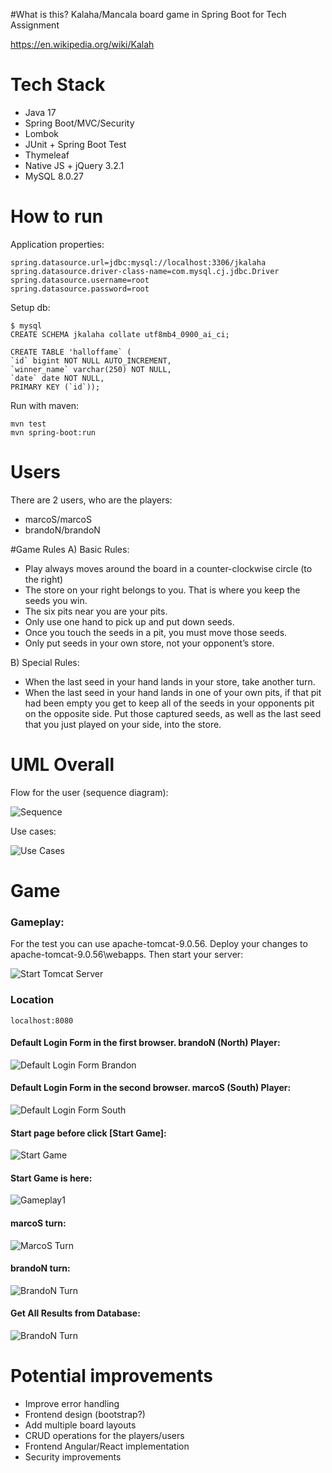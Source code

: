 #What is this?
Kalaha/Mancala board game in Spring Boot for Tech Assignment

https://en.wikipedia.org/wiki/Kalah

# Tech Stack
* Java 17
* Spring Boot/MVC/Security
* Lombok
* JUnit + Spring Boot Test
* Thymeleaf
* Native JS + jQuery 3.2.1
* MySQL 8.0.27

# How to run

Application properties:

    spring.datasource.url=jdbc:mysql://localhost:3306/jkalaha
    spring.datasource.driver-class-name=com.mysql.cj.jdbc.Driver
    spring.datasource.username=root
    spring.datasource.password=root

Setup db:

    $ mysql
    CREATE SCHEMA jkalaha collate utf8mb4_0900_ai_ci;

    CREATE TABLE 'halloffame` (
    `id` bigint NOT NULL AUTO_INCREMENT, 
    `winner_name` varchar(250) NOT NULL, 
    `date` date NOT NULL, 
    PRIMARY KEY (`id`));

Run with maven:

    mvn test
    mvn spring-boot:run

# Users
There are 2 users, who are the players:
* marcoS/marcoS
* brandoN/brandoN

#Game Rules
A) Basic Rules:
* Play always moves around the board in a counter-clockwise circle (to the right)
* The store on your right belongs to you. That is where you keep the seeds you win.
* The six pits near you are your pits.
* Only use one hand to pick up and put down seeds.
* Once you touch the seeds in a pit, you must move those seeds.
* Only put seeds in your own store, not your opponent’s store.

B) Special Rules:
  * When the last seed in your hand lands in your store, take another turn.
  * When the last seed in your hand lands in one of your own pits, if that pit had been empty you
  get to keep all of the seeds in your opponents pit on the opposite side. Put those captured seeds,
  as well as the last seed that you just played on your side, into the store. 


# UML Overall
Flow for the user (sequence diagram): 

![Sequence](https://i.ibb.co/1sx4HGK/Sequence.png)

Use cases:

![Use Cases](https://i.ibb.co/FJ7cdWm/usecases.png)

# Game
### Gameplay:
For the test you can use apache-tomcat-9.0.56. Deploy your changes to apache-tomcat-9.0.56\webapps.
Then start your server:

![Start Tomcat Server](https://i.ibb.co/PWRQnVk/1.png)

### Location

    localhost:8080

#### Default Login Form in the first browser. brandoN (North) Player:
![Default Login Form Brandon](https://i.ibb.co/fSVvz9g/brando-NLog.png)
#### Default Login Form in the second browser. marcoS (South) Player:
![Default Login Form South](https://i.ibb.co/DMDFSsw/marco-SLog.png)
#### Start page before click [Start Game]:
![Start Game](https://i.ibb.co/H2ZfCBX/Game-Start.png)
#### Start Game is here:
![Gameplay1](https://i.ibb.co/1QY0Lty/Click-To-Start.png)
#### marcoS turn:
![MarcoS Turn](https://i.ibb.co/svKzNrF/marco-STurn.png)
#### brandoN turn:
![BrandoN Turn](https://i.ibb.co/LdXzH49/Brando-NTurn.png)
#### Get All Results from Database:
![BrandoN Turn](https://i.ibb.co/7C42bLY/Show-Result.png)

# Potential improvements

* Improve error handling
* Frontend design (bootstrap?)
* Add multiple board layouts
* CRUD operations for the players/users
* Frontend Angular/React implementation
* Security improvements

